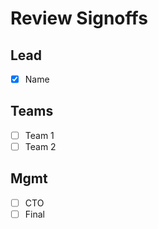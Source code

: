 # Review Signoffs

## Lead
- [x] Name

## Teams
- [ ] Team 1
- [ ] Team 2

## Mgmt
- [ ] CTO
- [ ] Final
